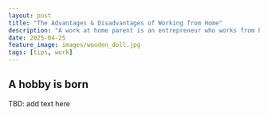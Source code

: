 ```yaml
---
layout: post
title: "The Advantages & Disadvantages of Working from Home"
description: "A work at home parent is an entrepreneur who works from home and integrates parenting into his or her business activities."
date: 2025-04-25
feature_image: images/wooden_doll.jpg 
tags: [tips, work]
---
```


## A hobby is born

TBD: add text here 


